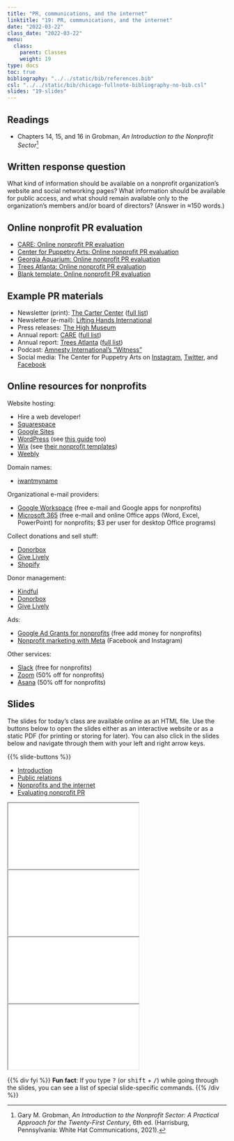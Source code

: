 ```yaml
---
title: "PR, communications, and the internet"
linktitle: "19: PR, communications, and the internet"
date: "2022-03-22"
class_date: "2022-03-22"
menu:
  class:
    parent: Classes
    weight: 19
type: docs
toc: true
bibliography: "../../static/bib/references.bib"
csl: "../../static/bib/chicago-fullnote-bibliography-no-bib.csl"
slides: "19-slides"
---
```


## Readings

-   <i class="fas fa-book"></i> Chapters 14, 15, and 16 in Grobman, *An Introduction to the Nonprofit Sector*[^1]

## Written response question

What kind of information should be available on a nonprofit organization’s website and social networking pages? What information should be available for public access, and what should remain available only to the organization’s members and/or board of directors? (Answer in ≈150 words.)

## Online nonprofit PR evaluation

-   <i class="fas fa-file-alt"></i> [CARE: Online nonprofit PR evaluation](https://docs.google.com/document/d/1OEtEwu6YO6VXGaHD3C7jDiX5kWQ8czdt68Q30r_MVkk/edit)
-   <i class="fas fa-file-alt"></i> [Center for Puppetry Arts: Online nonprofit PR evaluation](https://docs.google.com/document/d/1Ev2YlYPi6cocGMTY14iZSVsFnN2yG_CcAapvyXve6Jk/edit)
-   <i class="fas fa-file-alt"></i> [Georgia Aquarium: Online nonprofit PR evaluation](https://docs.google.com/document/d/1xD3Q2XGmp8yQ9e-BYbIVPWEMmDRMEDZ3zb6lGla3jis/edit)
-   <i class="fas fa-file-alt"></i> [Trees Atlanta: Online nonprofit PR evaluation](https://docs.google.com/document/d/1ZhExt_MOR67H22Chx0evPYTIG9pfrb98dgQ653ouHDA/edit)
-   <i class="fas fa-file-alt"></i> [Blank template: Online nonprofit PR evaluation](https://docs.google.com/document/d/1hhs8ttgOzMSskA3AjEA4JDsoeK_0mtwVVh8Q3XSqCcI/copy)

## Example PR materials

-   Newsletter (print): [The Carter Center](/files/pr/carter-center_newsletter.pdf) ([full list](https://www.cartercenter.org/news/publications/newsletters/index.html))
-   Newsletter (e-mail): [Lifting Hands International](/files/pr/lhi_newsletter.pdf)
-   Press releases: [The High Museum](https://high.org/press-releases/)
-   Annual report: [CARE](/files/pr/care_annual-report.pdf) ([full list](https://www.care.org/reports-and-resources/archive/?_resource_type=annual-reports))
-   Annual report: [Trees Atlanta](/files/pr/trees-atlanta_annual-report.pdf) ([full list](https://www.treesatlanta.org/annual-reports/))
-   Podcast: [Amnesty International’s “Witness”](https://www.amnesty.org/en/witness/)
-   Social media: The Center for Puppetry Arts on [Instagram](https://www.instagram.com/ctr_puppetry_arts/), [Twitter](https://twitter.com/CtrPuppetryArts), and [Facebook](https://www.facebook.com/CenterforPuppetryArts/)

## Online resources for nonprofits

Website hosting:

-   Hire a web developer!
-   [Squarespace](https://www.squarespace.com.com)
-   [Google Sites](https://sites.google.com/)
-   [WordPress](https://wordpress.com/) (see [this guide](https://nonprofitwp.org/) too)
-   [Wix](https://www.wix.com/) (see [their nonprofit templates](https://www.wix.com/website/templates/html/communities/non-profit))
-   [Weebly](https://www.weebly.com/)

Domain names:

-   [iwantmyname](https://iwantmyname.com/)

Organizational e-mail providers:

-   [Google Workspace](https://www.google.com/nonprofits/offerings/workspace/) (free e-mail and Google apps for nonprofits)
-   [Microsoft 365](https://www.microsoft.com/en-us/nonprofits/microsoft-365) (free e-mail and online Office apps (Word, Excel, PowerPoint) for nonprofits; \$3 per user for desktop Office programs)

Collect donations and sell stuff:

-   [Donorbox](https://donorbox.org/)
-   [Give Lively](https://www.givelively.org/)
-   [Shopify](https://www.shopify.com/)

Donor management:

-   [Kindful](https://kindful.com/)
-   [Donorbox](https://donorbox.org/)
-   [Give Lively](https://www.givelively.org/)

Ads:

-   [Google Ad Grants for nonprofits](https://www.google.com/grants/) (free add money for nonprofits)
-   [Nonprofit marketing with Meta](https://www.facebook.com/business/learn/digital-skills-programs/nonprofit-ngo-marketing) (Facebook and Instagram)

Other services:

-   [Slack](https://slack.com/help/articles/204368833-Apply-for-the-Slack-for-Nonprofits-discount) (free for nonprofits)
-   [Zoom](https://blog.zoom.us/zoom-for-nonprofits/) (50% off for nonprofits)
-   [Asana](https://asana.com/nonprofit) (50% off for nonprofits)

## Slides

The slides for today’s class are available online as an HTML file. Use the buttons below to open the slides either as an interactive website or as a static PDF (for printing or storing for later). You can also click in the slides below and navigate through them with your left and right arrow keys.

{{% slide-buttons %}}

<ul class="nav nav-tabs" id="slide-tabs" role="tablist">
<li class="nav-item">
<a class="nav-link active" id="introduction-tab" data-toggle="tab" href="#introduction" role="tab" aria-controls="introduction" aria-selected="true">Introduction</a>
</li>
<li class="nav-item">
<a class="nav-link" id="public-relations-tab" data-toggle="tab" href="#public-relations" role="tab" aria-controls="public-relations" aria-selected="false">Public relations</a>
</li>
<li class="nav-item">
<a class="nav-link" id="nonprofits-and-the-internet-tab" data-toggle="tab" href="#nonprofits-and-the-internet" role="tab" aria-controls="nonprofits-and-the-internet" aria-selected="false">Nonprofits and the internet</a>
</li>
<li class="nav-item">
<a class="nav-link" id="evaluating-nonprofit-pr-tab" data-toggle="tab" href="#evaluating-nonprofit-pr" role="tab" aria-controls="evaluating-nonprofit-pr" aria-selected="false">Evaluating nonprofit PR</a>
</li>
</ul>

<div id="slide-tabs" class="tab-content">

<div id="introduction" class="tab-pane fade show active" role="tabpanel" aria-labelledby="introduction-tab">

<div class="embed-responsive embed-responsive-16by9">

<iframe class="embed-responsive-item" src="/slides/19-slides.html#1">
</iframe>

</div>

</div>

<div id="public-relations" class="tab-pane fade" role="tabpanel" aria-labelledby="public-relations-tab">

<div class="embed-responsive embed-responsive-16by9">

<iframe class="embed-responsive-item" src="/slides/19-slides.html#pr">
</iframe>

</div>

</div>

<div id="nonprofits-and-the-internet" class="tab-pane fade" role="tabpanel" aria-labelledby="nonprofits-and-the-internet-tab">

<div class="embed-responsive embed-responsive-16by9">

<iframe class="embed-responsive-item" src="/slides/19-slides.html#internet">
</iframe>

</div>

</div>

<div id="evaluating-nonprofit-pr" class="tab-pane fade" role="tabpanel" aria-labelledby="evaluating-nonprofit-pr-tab">

<div class="embed-responsive embed-responsive-16by9">

<iframe class="embed-responsive-item" src="/slides/19-slides.html#evaluating">
</iframe>

</div>

</div>

</div>

{{% div fyi %}}
**Fun fact**: If you type <kbd>?</kbd> (or <kbd>shift</kbd> + <kbd>/</kbd>) while going through the slides, you can see a list of special slide-specific commands.
{{% /div %}}

[^1]: Gary M. Grobman, *An Introduction to the Nonprofit Sector: A Practical Approach for the Twenty-First Century*, 6th ed. (Harrisburg, Pennsylvania: White Hat Communications, 2021).
